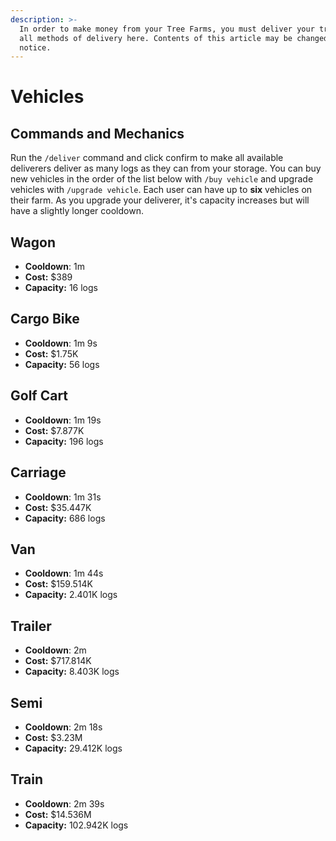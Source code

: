 ```yaml
---
description: >-
  In order to make money from your Tree Farms, you must deliver your trees. View
  all methods of delivery here. Contents of this article may be changed with
  notice.
---
```


# Vehicles

## Commands and Mechanics

Run the `/deliver` command and click confirm to make all available deliverers deliver as many logs as they can from your storage. You can buy new vehicles in the order of the list below with `/buy vehicle` and upgrade vehicles with `/upgrade vehicle`. Each user can have up to **six** vehicles on their farm. As you upgrade your deliverer, it's capacity increases but will have a slightly longer cooldown.

## Wagon

* **Cooldown**: 1m
* **Cost:** $389
* **Capacity:** 16 logs

## Cargo Bike

* **Cooldown**: 1m 9s
* **Cost:** $1.75K
* **Capacity:** 56 logs

## Golf Cart

* **Cooldown**: 1m 19s
* **Cost:** $7.877K
* **Capacity:** 196 logs

## Carriage

* **Cooldown**: 1m 31s
* **Cost:** $35.447K
* **Capacity:** 686 logs

## Van

* **Cooldown**: 1m 44s
* **Cost:** $159.514K
* **Capacity:** 2.401K logs

## Trailer

* **Cooldown**: 2m
* **Cost:** $717.814K
* **Capacity:** 8.403K logs

## Semi

* **Cooldown**: 2m 18s
* **Cost:** $3.23M
* **Capacity:** 29.412K logs

## Train

* **Cooldown**: 2m 39s
* **Cost:** $14.536M
* **Capacity:** 102.942K logs
